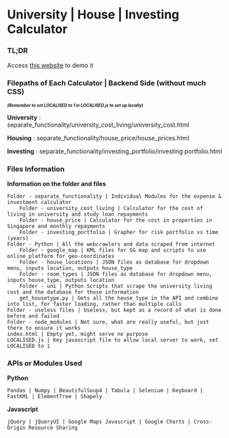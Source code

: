 # University | House | Investing Calculator

### TL;DR

Access [this website](http://)  to demo it

### Filepaths of Each Calculator | Backend Side (without much CSS)

<sub><sup><b><i>(Remember to set LOCALISED to 1 in LOCALISED.js to set up locally)</b></i></sup></sub>

**University** : separate_functionality/university_cost_living/university_cost.html

**Housing** : separate_functionality/house_price/house_prices.html

**Investing** : separate_functionality/investing_portfolio/investing portfolio.html

### Files Information

**Information on the folder and files**

    Folder - separate_functionality | Individual Modules for the expense & investment calculator
        Folder - university_cost_living | Calculator for the cost of living in university and study loan repayments
        Folder - house_price | Calculator for the cost in properties in Singapore and monthly repayments
        Folder - investing_portfolio | Grapher for risk portfolio vs time (years)
    Folder - Python | All the webcrawlers and data scraped from internet
        Folder - google_map | KML files for SG map and scripts to use online platform for geo-coordinates
        Folder - house_locations | JSON files as database for dropdown menu, inputs location, outputs house_type
        Folder - room_types | JSON files as database for dropdown menu, inputs house_type, outputs location
        Folder - uni | Python Scripts that scrape the university living cost and the database for those information
        get_housetype.py | Gets all the house_type in the API and combine into list, for faster loading, rather than multiple calls
    Folder - useless files | Useless, but kept as a record of what is done before and failed
    Folder - node_modules | Not sure, what are really useful, but just there to ensure it works
    index.html | Empty yet, might serve no purpose
    LOCALISED.js | Key javascript file to allow local server to work, set LOCALISED to 1


### APIs or Modules Used

**Python**

    Pandas | Numpy | BeautifulSoup4 | Tabula | Selenium | Keyboard | FastKML | ElementTree | Shapely

**Javascript**

    jQuery | jQueryUI | Google Maps Javascript | Google Charts | Cross-Origin Resource Sharing
